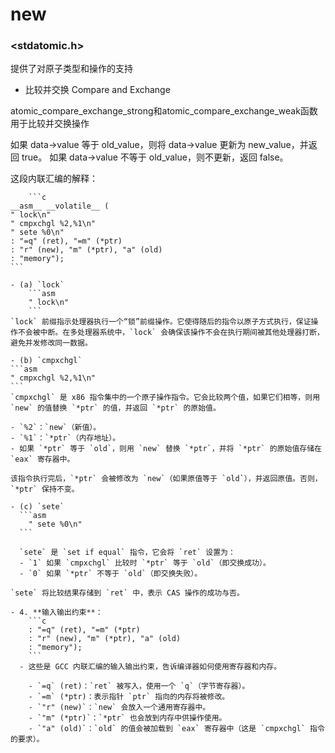 # new

### <stdatomic.h>

提供了对原子类型和操作的支持

- 比较并交换 Compare and Exchange

atomic_compare_exchange_strong和atomic_compare_exchange_weak函数用于比较并交换操作

如果 data->value 等于 old_value，则将 data->value 更新为 new_value，并返回 true。
如果 data->value 不等于 old_value，则不更新，返回 false。

这段内联汇编的解释：

        ```c
    __asm__ __volatile__ (
    " lock\n"
    " cmpxchgl %2,%1\n"
    " sete %0\n"
    : "=q" (ret), "=m" (*ptr)
    : "r" (new), "m" (*ptr), "a" (old)
    : "memory");
    ```

    - (a) `lock`
        ```asm
        " lock\n"
        ```
    `lock` 前缀指示处理器执行一个“锁”前缀操作。它使得随后的指令以原子方式执行，保证操作不会被中断。在多处理器系统中，`lock` 会确保该操作不会在执行期间被其他处理器打断，避免并发修改同一数据。

    - (b) `cmpxchgl`
    ```asm
    " cmpxchgl %2,%1\n"
    ```
    `cmpxchgl` 是 x86 指令集中的一个原子操作指令。它会比较两个值，如果它们相等，则用 `new` 的值替换 `*ptr` 的值，并返回 `*ptr` 的原始值。

    - `%2`：`new`（新值）。
    - `%1`：`*ptr`（内存地址）。
    - 如果 `*ptr` 等于 `old`，则用 `new` 替换 `*ptr`，并将 `*ptr` 的原始值存储在 `eax` 寄存器中。

    该指令执行完后，`*ptr` 会被修改为 `new`（如果原值等于 `old`），并返回原值。否则，`*ptr` 保持不变。

    - (c) `sete`
      ```asm
        " sete %0\n"
      ```
        
      `sete` 是 `set if equal` 指令，它会将 `ret` 设置为：
      - `1` 如果 `cmpxchgl` 比较时 `*ptr` 等于 `old`（即交换成功）。
      - `0` 如果 `*ptr` 不等于 `old`（即交换失败）。

    `sete` 将比较结果存储到 `ret` 中，表示 CAS 操作的成功与否。

    - 4. **输入输出约束**：
        ```c
        : "=q" (ret), "=m" (*ptr)
        : "r" (new), "m" (*ptr), "a" (old)
        : "memory");
        ```
      - 这些是 GCC 内联汇编的输入输出约束，告诉编译器如何使用寄存器和内存。

        - `=q` (ret)：`ret` 被写入，使用一个 `q`（字节寄存器）。
        - `=m` (*ptr)：表示指针 `ptr` 指向的内存将被修改。
        - `"r" (new)`：`new` 会放入一个通用寄存器中。
        - `"m" (*ptr)`：`*ptr` 也会放到内存中供操作使用。
        - `"a" (old)`：`old` 的值会被加载到 `eax` 寄存器中（这是 `cmpxchgl` 指令的要求）。     